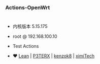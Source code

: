 ### Actions-OpenWrt
#
- 内核版本 5.15.175
- root  @  192.168.100.10
- Test Actions

- ❤️  [Lean](https://github.com/coolsnowwolf/lede) |  [P3TERX](https://github.com/P3TERX/Actions-OpenWrt)  |  [kenzok8](https://github.com/kenzok8) |  [ximiTech ](https://github.com/ximiTech)
